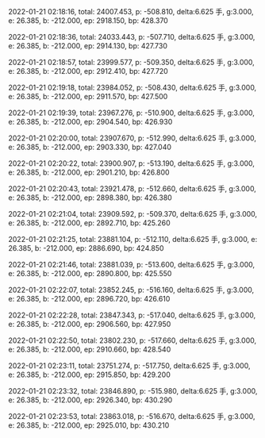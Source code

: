 2022-01-21 02:18:16, total: 24007.453, p: -508.810, delta:6.625 手, g:3.000, e: 26.385, b: -212.000, ep: 2918.150, bp: 428.370

2022-01-21 02:18:36, total: 24033.443, p: -507.710, delta:6.625 手, g:3.000, e: 26.385, b: -212.000, ep: 2914.130, bp: 427.730

2022-01-21 02:18:57, total: 23999.577, p: -509.350, delta:6.625 手, g:3.000, e: 26.385, b: -212.000, ep: 2912.410, bp: 427.720

2022-01-21 02:19:18, total: 23984.052, p: -508.430, delta:6.625 手, g:3.000, e: 26.385, b: -212.000, ep: 2911.570, bp: 427.500

2022-01-21 02:19:39, total: 23967.276, p: -510.900, delta:6.625 手, g:3.000, e: 26.385, b: -212.000, ep: 2904.540, bp: 426.930

2022-01-21 02:20:00, total: 23907.670, p: -512.990, delta:6.625 手, g:3.000, e: 26.385, b: -212.000, ep: 2903.330, bp: 427.040

2022-01-21 02:20:22, total: 23900.907, p: -513.190, delta:6.625 手, g:3.000, e: 26.385, b: -212.000, ep: 2901.210, bp: 426.800

2022-01-21 02:20:43, total: 23921.478, p: -512.660, delta:6.625 手, g:3.000, e: 26.385, b: -212.000, ep: 2898.380, bp: 426.380

2022-01-21 02:21:04, total: 23909.592, p: -509.370, delta:6.625 手, g:3.000, e: 26.385, b: -212.000, ep: 2892.710, bp: 425.260

2022-01-21 02:21:25, total: 23881.104, p: -512.110, delta:6.625 手, g:3.000, e: 26.385, b: -212.000, ep: 2886.690, bp: 424.850

2022-01-21 02:21:46, total: 23881.039, p: -513.600, delta:6.625 手, g:3.000, e: 26.385, b: -212.000, ep: 2890.800, bp: 425.550

2022-01-21 02:22:07, total: 23852.245, p: -516.160, delta:6.625 手, g:3.000, e: 26.385, b: -212.000, ep: 2896.720, bp: 426.610

2022-01-21 02:22:28, total: 23847.343, p: -517.040, delta:6.625 手, g:3.000, e: 26.385, b: -212.000, ep: 2906.560, bp: 427.950

2022-01-21 02:22:50, total: 23802.230, p: -517.660, delta:6.625 手, g:3.000, e: 26.385, b: -212.000, ep: 2910.660, bp: 428.540

2022-01-21 02:23:11, total: 23751.274, p: -517.750, delta:6.625 手, g:3.000, e: 26.385, b: -212.000, ep: 2915.850, bp: 429.200

2022-01-21 02:23:32, total: 23846.890, p: -515.980, delta:6.625 手, g:3.000, e: 26.385, b: -212.000, ep: 2926.340, bp: 430.290

2022-01-21 02:23:53, total: 23863.018, p: -516.670, delta:6.625 手, g:3.000, e: 26.385, b: -212.000, ep: 2925.010, bp: 430.210